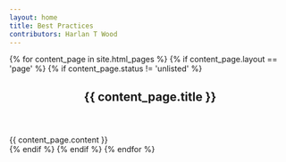 ```yaml
---
layout: home
title: Best Practices
contributors: Harlan T Wood
---
```


{% for content_page in site.html_pages %}
{% if content_page.layout == 'page' %}
{% if content_page.status != 'unlisted' %}
<article>
  <header>
    <h1>{{ content_page.title }}</h1>
  </header>
  <div class="entry-content">
    {{ content_page.content }}
  </div>
</article>
{% endif %}
{% endif %}
{% endfor %}
